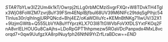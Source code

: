 $START$bYLw3IZ2Um4k1kT/Owrpj2tLLg0rbMCMziSvgrFXQr+W8TDvkTH4Tglx3WjO8FoWZM7zvrjBuY39FSm4ENpIBjfbul68UV39M6NIFc29tdqSgPlhjc54TInlus30r/qIhIngjURPQNcd+Bhj4EZ/oKaWDIluYc+KEMnBtNKg71IwUV/32X1+9IzjmGWtb+Q555LbVYABuYfYprzKLX7O3I8TtGWVbFoVXfDLSYxtFKOq2FnA8vrIELHOUGu8CaAjhs+LDoRpGPT1hhpmezw5ROaVDcPanpxdx4MxL8vcorqd7+0qw9UufgzXA8rpINuyfph26NtNI9YrZrfLraBDcw==$END$